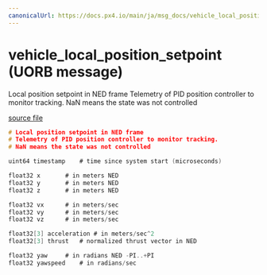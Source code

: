 ```yaml
---
canonicalUrl: https://docs.px4.io/main/ja/msg_docs/vehicle_local_position_setpoint
---
```


# vehicle_local_position_setpoint (UORB message)

Local position setpoint in NED frame Telemetry of PID position controller to monitor tracking. NaN means the state was not controlled

[source file](https://github.com/PX4/PX4-Autopilot/blob/release/1.13/msg/vehicle_local_position_setpoint.msg)

```c
# Local position setpoint in NED frame
# Telemetry of PID position controller to monitor tracking.
# NaN means the state was not controlled

uint64 timestamp    # time since system start (microseconds)

float32 x       # in meters NED
float32 y       # in meters NED
float32 z       # in meters NED

float32 vx      # in meters/sec
float32 vy      # in meters/sec
float32 vz      # in meters/sec

float32[3] acceleration # in meters/sec^2
float32[3] thrust   # normalized thrust vector in NED

float32 yaw     # in radians NED -PI..+PI
float32 yawspeed    # in radians/sec

```
